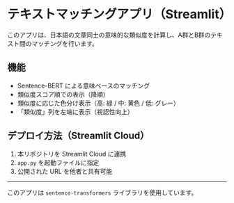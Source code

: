 
# テキストマッチングアプリ（Streamlit）

このアプリは、日本語の文章同士の意味的な類似度を計算し、A群とB群のテキスト間のマッチングを行います。

## 機能
- Sentence-BERT による意味ベースのマッチング
- 類似度スコア順での表示（降順）
- 類似度に応じた色分け表示（高: 緑 / 中: 黄色 / 低: グレー）
- 「類似度」列を左端に表示（視認性向上）

## デプロイ方法（Streamlit Cloud）
1. 本リポジトリを Streamlit Cloud に連携
2. `app.py` を起動ファイルに指定
3. 公開された URL を他者と共有可能

---
このアプリは `sentence-transformers` ライブラリを使用しています。
